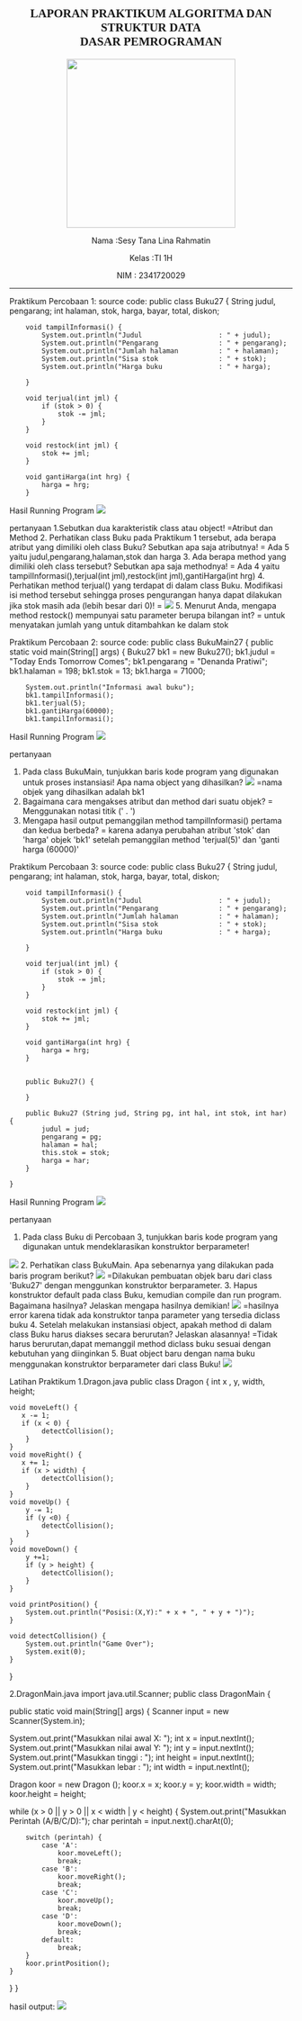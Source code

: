<h2 style ="font-family: calibri ; text-align: center;"> LAPORAN PRAKTIKUM ALGORITMA DAN STRUKTUR DATA <br> DASAR PEMROGRAMAN</h2>
<p align="center"> 
<img src="logo polinema.png" width="300px">

<p align="center">  Nama :Sesy Tana Lina Rahmatin
 <p align="center">  Kelas :TI 1H
 <p align="center">  NIM : 2341720029




-------------------------------------------
 Praktikum Percobaan 1:
 source code:
 public class Buku27 {
        String judul, pengarang;
        int halaman, stok, harga, bayar, total, diskon;
    
        void tampilInformasi() {
            System.out.println("Judul                   : " + judul);
            System.out.println("Pengarang               : " + pengarang);
            System.out.println("Jumlah halaman          : " + halaman);
            System.out.println("Sisa stok               : " + stok);
            System.out.println("Harga buku              : " + harga);
           
        }
    
        void terjual(int jml) {
            if (stok > 0) {
                stok -= jml;
            }
        }
    
        void restock(int jml) {
            stok += jml;
        }
    
        void gantiHarga(int hrg) {
            harga = hrg;
        }

 Hasil Running Program
 <img src= "percobaan1.png">

 pertanyaan
   1.Sebutkan dua karakteristik class atau object!
     =Atribut dan Method
   2.	Perhatikan class Buku pada Praktikum 1 tersebut, ada berapa atribut yang dimiliki oleh class Buku? Sebutkan apa saja atributnya!
     = Ada 5 yaitu judul,pengarang,halaman,stok dan harga
   3.	Ada berapa method yang dimiliki oleh class tersebut? Sebutkan apa saja methodnya!
     = Ada 4 yaitu tampilInformasi(),terjual(int jml),restock(int jml),gantiHarga(int hrg)
   4.	Perhatikan method terjual() yang terdapat di dalam class Buku. Modifikasi isi method tersebut sehingga proses pengurangan hanya dapat dilakukan jika stok masih ada (lebih besar dari 0)!
    = <img src= "terjual.png">
   5.	Menurut Anda, mengapa method restock() mempunyai satu parameter berupa bilangan int?
    = untuk menyatakan jumlah yang untuk ditambahkan ke dalam stok

Praktikum Percobaan 2:
source code:
public class BukuMain27 {
    public static void main(String[] args) {
        Buku27 bk1 = new Buku27();
        bk1.judul = "Today Ends Tomorrow Comes";
        bk1.pengarang = "Denanda Pratiwi";
        bk1.halaman = 198;
        bk1.stok = 13;
        bk1.harga = 71000;

        System.out.println("Informasi awal buku");
        bk1.tampilInformasi();
        bk1.terjual(5);
        bk1.gantiHarga(60000);
        bk1.tampilInformasi();
        
 Hasil Running Program
 <img src= "percobaan2.png">

 pertanyaan
 1.	Pada class BukuMain, tunjukkan baris kode program yang digunakan untuk proses instansiasi! Apa nama object yang dihasilkan?
    <img src= "soal3.5.png">
    =nama objek yang dihasilkan adalah bk1
2.	Bagaimana cara mengakses atribut dan method dari suatu objek?
= Menggunakan notasi titik (' . ')
3.	Mengapa hasil output pemanggilan method tampilInformasi() pertama dan kedua berbeda?
= karena adanya perubahan atribut 'stok' dan 'harga' objek 'bk1' setelah pemanggilan method 'terjual(5)' dan 'ganti harga (60000)'

Praktikum Percobaan 3:
source code:
public class Buku27 {
        String judul, pengarang;
        int halaman, stok, harga, bayar, total, diskon;
    
        void tampilInformasi() {
            System.out.println("Judul                   : " + judul);
            System.out.println("Pengarang               : " + pengarang);
            System.out.println("Jumlah halaman          : " + halaman);
            System.out.println("Sisa stok               : " + stok);
            System.out.println("Harga buku              : " + harga);
          
        }
    
        void terjual(int jml) {
            if (stok > 0) {
                stok -= jml;
            }
        }
    
        void restock(int jml) {
            stok += jml;
        }
    
        void gantiHarga(int hrg) {
            harga = hrg;
        }
    
    
        public Buku27() {
    
        }
    
        public Buku27 (String jud, String pg, int hal, int stok, int har) {
            judul = jud;
            pengarang = pg;
            halaman = hal;
            this.stok = stok;
            harga = har;
        }
        
    }
    

 Hasil Running Program
 <img src= "percobaan3.png">

 pertanyaan
 1.	Pada class Buku di Percobaan 3, tunjukkan baris kode program yang digunakan untuk mendeklarasikan konstruktor berparameter!
 <img src= "soal13.png">
 2.	Perhatikan class BukuMain. Apa sebenarnya yang dilakukan pada baris program berikut?
 <img src= "soal2.png">
 =Dilakukan pembuatan objek baru dari class 'Buku27' dengan menggunkan konstruktor berparameter.
 3.	Hapus konstruktor default pada class Buku, kemudian compile dan run program. Bagaimana hasilnya? Jelaskan mengapa hasilnya demikian!
 <img src= "soal33.png">
 =hasilnya error karena tidak ada konstruktor tanpa parameter yang tersedia diclass buku
 4.	Setelah melakukan instansiasi object, apakah method di dalam class Buku harus diakses secara berurutan? Jelaskan alasannya!
 =Tidak harus berurutan,dapat memanggil method diclass buku sesuai dengan kebutuhan yang diinginkan
 5.	Buat object baru dengan nama buku<NamaMahasiswa> menggunakan konstruktor berparameter dari class Buku!
 <img src= "soal3.png">

 Latihan Praktikum
 1.Dragon.java
    public class Dragon {
    int x , y, width, height;

    void moveLeft() {
       x -= 1;
       if (x < 0) {
            detectCollision();
        }
    }
    void moveRight() {
       x += 1;
       if (x > width) {
            detectCollision();
        }
    }
    void moveUp() {
        y -= 1;
        if (y <0) {
            detectCollision();
        }
    }
    void moveDown() {
        y +=1;
        if (y > height) {
            detectCollision();
        }
    }

    void printPosition() {
        System.out.println("Posisi:(X,Y):" + x + ", " + y + ")");
    }

    void detectCollision() {
        System.out.println("Game Over");
        System.exit(0);
    }
}
    
2.DragonMain.java
  import java.util.Scanner;
public class DragonMain {

public static void main(String[] args) {
Scanner input = new Scanner(System.in);

System.out.print("Masukkan nilai awal X: ");
int x = input.nextInt();
System.out.print("Masukkan nilai awal Y: ");
int y = input.nextInt();
System.out.print("Masukkan tinggi      : ");
int height = input.nextInt();
System.out.print("Masukkan lebar       : ");
int width = input.nextInt();

Dragon koor = new Dragon ();
koor.x = x;
koor.y = y;
koor.width = width;
koor.height = height;

while (x > 0 || y > 0 || x < width | y < height) {
    System.out.print("Masukkan Perintah (A/B/C/D):");
    char perintah = input.next().charAt(0);

        switch (perintah) {
            case 'A':
                koor.moveLeft();
                break;
            case 'B':
                koor.moveRight();
                break;
            case 'C':
                koor.moveUp();
                break;
            case 'D':
                koor.moveDown();
                break;
            default:
                break;
        }
        koor.printPosition();
    }
}
}

hasil output:
<img src= "p2.png">












